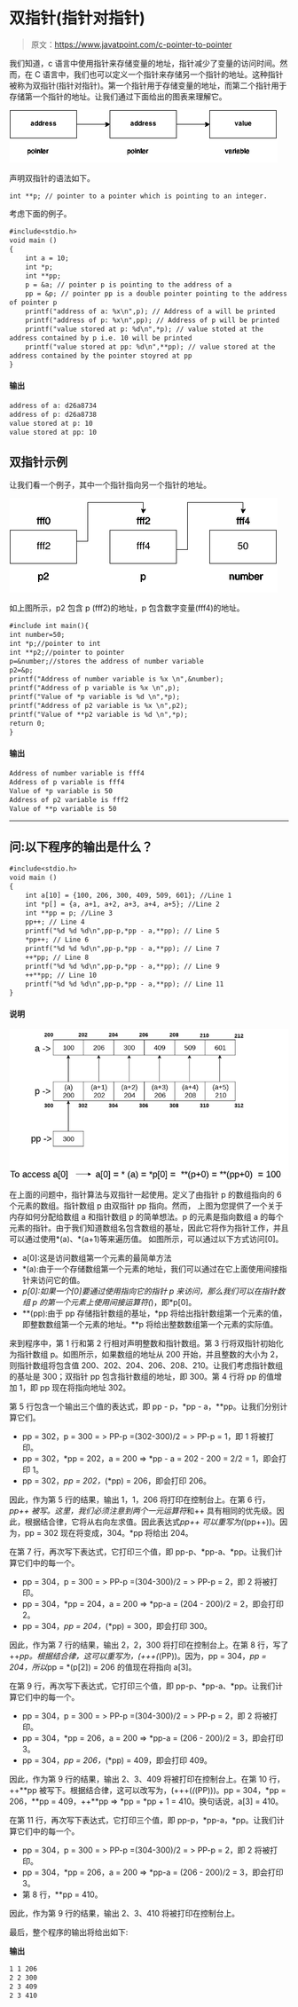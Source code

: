 # 双指针(指针对指针)

> 原文：<https://www.javatpoint.com/c-pointer-to-pointer>

我们知道，c 语言中使用指针来存储变量的地址，指针减少了变量的访问时间。然而，在 C 语言中，我们也可以定义一个指针来存储另一个指针的地址。这种指针被称为双指针(指针对指针)。第一个指针用于存储变量的地址，而第二个指针用于存储第一个指针的地址。让我们通过下面给出的图表来理解它。

![pointer to pointer in c](img/964f8c04711b99daeb78c14558728cf8.png)

声明双指针的语法如下。

```
int **p; // pointer to a pointer which is pointing to an integer. 

```

考虑下面的例子。

```
#include<stdio.h>
void main ()
{
	int a = 10;
	int *p;
	int **pp; 
	p = &a; // pointer p is pointing to the address of a
	pp = &p; // pointer pp is a double pointer pointing to the address of pointer p
	printf("address of a: %x\n",p); // Address of a will be printed 
	printf("address of p: %x\n",pp); // Address of p will be printed
	printf("value stored at p: %d\n",*p); // value stoted at the address contained by p i.e. 10 will be printed
	printf("value stored at pp: %d\n",**pp); // value stored at the address contained by the pointer stoyred at pp
}

```

#### 输出

```
address of a: d26a8734
address of p: d26a8738
value stored at p: 10
value stored at pp: 10

```

## 双指针示例

让我们看一个例子，其中一个指针指向另一个指针的地址。

![C pointer to pointer example](img/cc1e153d558167cac22d54bf07973177.png)

如上图所示，p2 包含 p (fff2)的地址，p 包含数字变量(fff4)的地址。

```
#include int main(){
int number=50;    
int *p;//pointer to int  
int **p2;//pointer to pointer      
p=&number;//stores the address of number variable    
p2=&p;  
printf("Address of number variable is %x \n",&number);    
printf("Address of p variable is %x \n",p);    
printf("Value of *p variable is %d \n",*p);    
printf("Address of p2 variable is %x \n",p2);    
printf("Value of **p2 variable is %d \n",*p);    
return 0;
} 
```

#### 输出

```
Address of number variable is fff4
Address of p variable is fff4
Value of *p variable is 50
Address of p2 variable is fff2
Value of **p variable is 50

```

* * *

## 问:以下程序的输出是什么？

```
#include<stdio.h>
void main ()
{
	int a[10] = {100, 206, 300, 409, 509, 601}; //Line 1
	int *p[] = {a, a+1, a+2, a+3, a+4, a+5}; //Line 2
	int **pp = p; //Line 3
	pp++; // Line 4
	printf("%d %d %d\n",pp-p,*pp - a,**pp); // Line 5
	*pp++; // Line 6
	printf("%d %d %d\n",pp-p,*pp - a,**pp); // Line 7
	++*pp; // Line 8
	printf("%d %d %d\n",pp-p,*pp - a,**pp); // Line 9
	++**pp; // Line 10 
	printf("%d %d %d\n",pp-p,*pp - a,**pp); // Line 11
}

```

#### 说明

![Double pointer question](img/238054563878c90b73d343b80b7345e9.png)

在上面的问题中，指针算法与双指针一起使用。定义了由指针 p 的数组指向的 6 个元素的数组。指针数组 p 由双指针 pp 指向。然而， 上图为您提供了一个关于内存如何分配给数组 a 和指针数组 p 的简单想法。p 的元素是指向数组 a 的每个元素的指针。由于我们知道数组名包含数组的基址，因此它将作为指针工作，并且可以通过使用*(a)、*(a+1)等来遍历值。 如图所示，可以通过以下方式访问[0]。

*   a[0]:这是访问数组第一个元素的最简单方法
*   *(a):由于一个存储数组第一个元素的地址，我们可以通过在它上面使用间接指针来访问它的值。
*   *p[0]:如果一个[0]要通过使用指向它的指针 p 来访问，那么我们可以在指针数组 p 的第一个元素上使用间接运算符(*)，即*p[0]。
*   **(pp):由于 pp 存储指针数组的基址，*pp 将给出指针数组第一个元素的值，即整数数组第一个元素的地址。**p 将给出整数数组第一个元素的实际值。

来到程序中，第 1 行和第 2 行相对声明整数和指针数组。第 3 行将双指针初始化为指针数组 p。如图所示，如果数组的地址从 200 开始，并且整数的大小为 2，则指针数组将包含值 200、202、204、206、208、210。让我们考虑指针数组的基址是 300；双指针 pp 包含指针数组的地址，即 300。第 4 行将 pp 的值增加 1，即 pp 现在将指向地址 302。

第 5 行包含一个输出三个值的表达式，即 pp - p，*pp - a，**pp。让我们分别计算它们。

*   pp = 302，p = 300 = > PP-p =(302-300)/2 = > PP-p = 1，即 1 将被打印。
*   pp = 302，*pp = 202，a = 200 => *pp - a = 202 - 200 = 2/2 = 1，即会打印 1。
*   pp = 302，*pp = 202，*(*pp) = 206，即会打印 206。

因此，作为第 5 行的结果，输出 1，1，206 将打印在控制台上。在第 6 行，*pp++ 被写。这里，我们必须注意到两个一元运算符*和++ 具有相同的优先级。因此，根据结合律，它将从右向左求值。因此表达式*pp++ 可以重写为(*(pp++))。因为，pp = 302 现在将变成，304。*pp 将给出 204。

在第 7 行，再次写下表达式，它打印三个值，即 pp-p、*pp-a、*pp。让我们计算它们中的每一个。

*   pp = 304，p = 300 = > PP-p =(304-300)/2 = > PP-p = 2，即 2 将被打印。
*   pp = 304，*pp = 204，a = 200 => *pp-a = (204 - 200)/2 = 2，即会打印 2。
*   pp = 304，*pp = 204，*(*pp) = 300，即会打印 300。

因此，作为第 7 行的结果，输出 2，2，300 将打印在控制台上。在第 8 行，写了++*pp。根据结合律，这可以重写为，(+++(*(PP))。因为，pp = 304，*pp = 204，所以*pp = *(p[2]) = 206 的值现在将指向 a[3]。

在第 9 行，再次写下表达式，它打印三个值，即 pp-p、*pp-a、*pp。让我们计算它们中的每一个。

*   pp = 304，p = 300 = > PP-p =(304-300)/2 = > PP-p = 2，即 2 将被打印。
*   pp = 304，*pp = 206，a = 200 => *pp-a = (206 - 200)/2 = 3，即会打印 3。
*   pp = 304，*pp = 206，*(*pp) = 409，即会打印 409。

因此，作为第 9 行的结果，输出 2、3、409 将被打印在控制台上。在第 10 行，++**pp 被写下。根据结合律，这可以改写为，(+++(*(*(PP)))。pp = 304，*pp = 206，**pp = 409，++**pp => *pp = *pp + 1 = 410。换句话说，a[3] = 410。

在第 11 行，再次写下表达式，它打印三个值，即 pp-p，*pp-a，*pp。让我们计算它们中的每一个。

*   pp = 304，p = 300 = > PP-p =(304-300)/2 = > PP-p = 2，即 2 将被打印。
*   pp = 304，*pp = 206，a = 200 => *pp-a = (206 - 200)/2 = 3，即会打印 3。
*   第 8 行，**pp = 410。

因此，作为第 9 行的结果，输出 2、3、410 将被打印在控制台上。

最后，整个程序的输出将给出如下:

**输出**

```
1 1 206
2 2 300
2 3 409
2 3 410 

```
